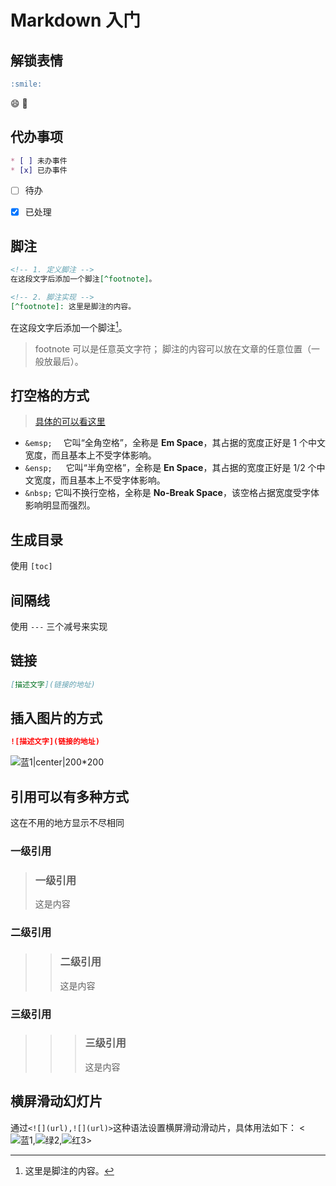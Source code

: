 # Markdown 入门

## 解锁表情
```markdown
:smile:
```
:smile: :iphone:


## 代办事项
```markdown
* [ ] 未办事件
* [x] 已办事件
```
* [ ] 待办
* [x] 已处理


## 脚注

```markdown
<!-- 1. 定义脚注 -->
在这段文字后添加一个脚注[^footnote]。

<!-- 2. 脚注实现 -->
[^footnote]: 这里是脚注的内容。
```

在这段文字后添加一个脚注[^footnote]。
[^footnote]: 这里是脚注的内容。

> footnote 可以是任意英文字符； 脚注的内容可以放在文章的任意位置（一般放最后）。



## 打空格的方式

> [具体的可以看这里](https://www.jianshu.com/p/31eade263e7a)

* `&emsp;`  &emsp;它叫“全角空格”，全称是 **Em Space**，其占据的宽度正好是 1 个中文宽度，而且基本上不受字体影响。
* `&ensp; ` &ensp; 它叫“半角空格”，全称是 **En Space**，其占据的宽度正好是 1/2 个中文宽度，而且基本上不受字体影响。
* `&nbsp;`&nbsp;它叫不换行空格，全称是 **No-Break Space**，该空格占据宽度受字体影响明显而强烈。



## 生成目录

使用 `[toc]` 



## 间隔线

使用 `---` 三个减号来实现


## 链接

```markdown
[描述文字](链接的地址)
```

## 插入图片的方式

```markdown
![描述文字](链接的地址)
```
![蓝1|center|200*200](https://files.mdnice.com/blue.jpg)


## 引用可以有多种方式
这在不用的地方显示不尽相同
### 一级引用
> ### 一级引用
> 这是内容

### 二级引用
>> ### 二级引用
>> 这是内容

### 三级引用
>>> ### 三级引用
>>> 这是内容



## 横屏滑动幻灯片
通过`<![](url),![](url)>`这种语法设置横屏滑动滑动片，具体用法如下：
<![蓝1](https://files.mdnice.com/blue.jpg),![绿2](https://files.mdnice.com/green.jpg),![红3](https://files.mdnice.com/red.jpg)>
